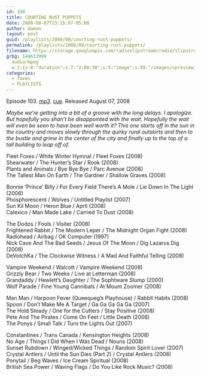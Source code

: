 ```yaml
---
id: 190
title: COURTING RUST PUPPETS
date: 2008-08-07T23:15:07-05:00
author: damon
layout: post
guid: /playlists/2008/08/courting-rust-puppets/
permalink: /playlists/2008/08/courting-rust-puppets/
filename: https://storage.googleapis.com/radioslipstream/radio/slipstream-103.mp3
grbg: 144613999
  audio/mpeg
  a:2:{s:8:"duration";s:7:"2:00:30";s:5:"image";s:89:"/images/vpreview_center.png";}
categories:
  - faves
  - PLAYLISTS
---
```


Episode 103. [mp3](https://storage.googleapis.com/radioslipstream/radio/slipstream-103.mp3). [cue](https://storage.googleapis.com/radioslipstream/radio/slipstream-103.cue). Released August 07, 2008

_Maybe we’re getting into a bit of a groove with the long delays. I apologize. But hopefully you shan’t be disappointed with the wait. Hopefully the wait will even be seen to have been well worth it? This one starts off in the sun in the country and moves slowly through the quirky rural outskirts and then to the bustle and grime in the center of the city and finally up to the top of a tall building to leap off of._

Fleet Foxes / White Winter Hymnal / Fleet Foxes (2008)  
Shearwater / The Hunter’s Star / Rook (2008)  
Plants and Animals / Bye Bye Bye / Parc Avenue (2008)  
The Tallest Man On Earth / The Gardner / Shallow Graves (2008)

Bonnie ‘Prince’ Billy / For Every Field There’s A Mole / Lie Down In The Light (2008)  
Phosphorescent / Wolves / Untitled Playlist (2007)  
Sun Kil Moon / Heron Blue / April (2008)  
Calexico / Man Made Lake / Carried To Dust (2008)

The Dodos / Fools / Visiter (2008)  
Frightened Rabbit / The Modern Leper / The Midnight Organ Fight (2008)  
Radiohead / Airbag / OK Computer (1997)  
Nick Cave And The Bad Seeds / Jesus Of The Moon / Dig Lazarus Dig (2008)  
DeVotchKa / The Clockwise Witness / A Mad And Faithful Telling (2008)

Vampire Weekend / Walcott / Vampire Weekend (2008)  
Grizzly Bear / Two Weeks / Live at Letterman (2008)  
Grandaddy / Hewlett’s Daughter / The Sophtware Slump (2000)  
Wolf Parade / Fine Young Cannibals / At Mount Zoomer (2008)

Man Man / Harpoon Fever (Queequeg’s Playhouse) / Rabbit Habits (2008)  
Spoon / Don’t Make Me A Target / Ga Ga Ga Ga Ga (2007)  
The Hold Steady / One for the Cutters / Stay Positive (2008)  
Pete And The Pirates / Come On Feet / Little Death (2008)  
The Ponys / Small Talk / Turn the Lights Out (2007)

Constantines / Trans Canada / Kensington Heights (2008)  
No Age / Things I Did When I Was Dead / Nouns (2008)  
Sunset Rubdown / Winged/Wicked Things / Random Spirit Lover (2007)  
Crystal Antlers / Until the Sun Dies (Part 2) / Crystal Antlers (2008)  
Ponytail / Beg Waves / Ice Cream Spiritual (2008)  
British Sea Power / Waving Flags / Do You Like Rock Music? (2008)

